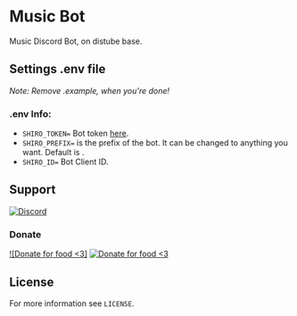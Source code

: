# Music Bot
Music Discord Bot, on distube base.

## Settings .env file
*Note: Remove .example, when you're done!*

### .env Info:
* `SHIRO_TOKEN=` Bot token [here](https://discord.com/developers/applications/).
* `SHIRO_PREFIX=` is the prefix of the bot. It can be changed to anything you want. Default is .
* `SHIRO_ID=` Bot Client ID.


## Support

[![Discord](https://discordapp.com/api/guilds/813373234157584446/widget.png?style=banner4)](https://discord.com/invite/DMDmwNMVDJ)

### Donate
[![Donate for food <3]](https://www.donationalerts.com/r/animeflame)
[![Donate for food <3](https://cdn.discordapp.com/attachments/814183405901053992/818452510019944478/tenor.gif)](https://www.donationalerts.com/r/animeflame)


## License
For more information see `LICENSE`.
